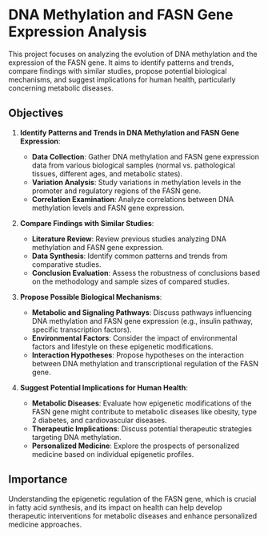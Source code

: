# DNA Methylation and FASN Gene Expression Analysis
This project focuses on analyzing the evolution of DNA methylation and the expression of the FASN gene. It aims to identify patterns and trends, compare findings with similar studies, propose potential biological mechanisms, and suggest implications for human health, particularly concerning metabolic diseases.

## Objectives

1. **Identify Patterns and Trends in DNA Methylation and FASN Gene Expression**:
   - **Data Collection**: Gather DNA methylation and FASN gene expression data from various biological samples (normal vs. pathological tissues, different ages, and metabolic states).
   - **Variation Analysis**: Study variations in methylation levels in the promoter and regulatory regions of the FASN gene.
   - **Correlation Examination**: Analyze correlations between DNA methylation levels and FASN gene expression.

2. **Compare Findings with Similar Studies**:
   - **Literature Review**: Review previous studies analyzing DNA methylation and FASN gene expression.
   - **Data Synthesis**: Identify common patterns and trends from comparative studies.
   - **Conclusion Evaluation**: Assess the robustness of conclusions based on the methodology and sample sizes of compared studies.

3. **Propose Possible Biological Mechanisms**:
   - **Metabolic and Signaling Pathways**: Discuss pathways influencing DNA methylation and FASN gene expression (e.g., insulin pathway, specific transcription factors).
   - **Environmental Factors**: Consider the impact of environmental factors and lifestyle on these epigenetic modifications.
   - **Interaction Hypotheses**: Propose hypotheses on the interaction between DNA methylation and transcriptional regulation of the FASN gene.

4. **Suggest Potential Implications for Human Health**:
   - **Metabolic Diseases**: Evaluate how epigenetic modifications of the FASN gene might contribute to metabolic diseases like obesity, type 2 diabetes, and cardiovascular diseases.
   - **Therapeutic Implications**: Discuss potential therapeutic strategies targeting DNA methylation.
   - **Personalized Medicine**: Explore the prospects of personalized medicine based on individual epigenetic profiles.

## Importance

Understanding the epigenetic regulation of the FASN gene, which is crucial in fatty acid synthesis, and its impact on health can help develop therapeutic interventions for metabolic diseases and enhance personalized medicine approaches.
